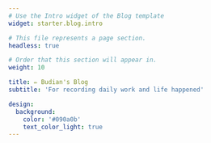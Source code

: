 ```yaml
---
# Use the Intro widget of the Blog template
widget: starter.blog.intro

# This file represents a page section.
headless: true

# Order that this section will appear in.
weight: 10

title: ✏️ Budian's Blog
subtitle: 'For recording daily work and life happened'

design:
  background:
    color: '#090a0b'
    text_color_light: true
---
```

